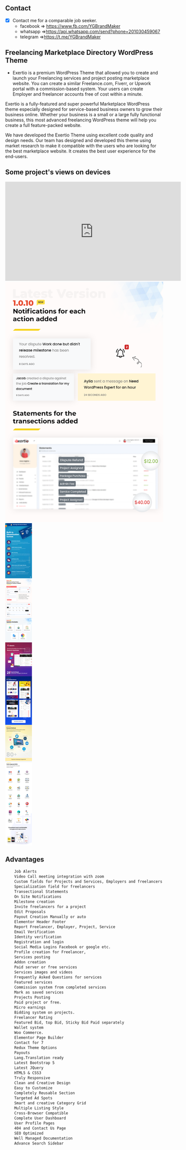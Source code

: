 
## Contact 

- [x] Contact me for a comparable job seeker.
	- facebook => https://www.fb.com/YGBrandMaker
	- whatsapp =>https://api.whatsapp.com/send?phone=201030459067
	- telegram =>https://t.me/YGBrandMaker

##  Freelancing Marketplace Directory WordPress Theme




- Exertio is a premium WordPress Theme that allowed you to create and launch your Freelancing services and project posting marketplace website. You can create a similar Freelance.com, Fiverr, or Upwork portal with a commission-based system. Your users can create Employer and freelancer accounts free of cost within a minute.

Exertio is a fully-featured and super powerful Marketplace WordPress theme especially designed for service-based business owners to grow their business online. Whether your business is a small or a large fully functional business, this most advanced freelancing WordPress theme will help you create a full feature-packed website.

We have developed the Exertio Theme using excellent code quality and design needs. Our team has designed and developed this theme using market research to make it compatible with the users who are looking for the best marketplace website. It creates the best user experience for the end-users.


## Some project's views on devices
<iframe width="560" height="315" src="https://www.youtube.com/embed/lgyOc1XR2og" title="YouTube video player" frameborder="0" allow="accelerometer; autoplay; clipboard-write; encrypted-media; gyroscope; picture-in-picture; web-share" allowfullscreen></iframe>

  <img src="https://raw.githubusercontent.com/youssefghamry/Exertio/main/img/1.png">
  <img src="https://raw.githubusercontent.com/youssefghamry/Exertio/main/img/2.png">



## Advantages

		Job Alerts
		Video Call meeting integration with zoom
		Custom fields for Projects and Services, Employers and freelancers
		Specialization field for freelancers
		Transectional Statements
		On Site Notifications
		Milestone creation
		Invite freelancers for a project
		Edit Proposals
		Payout Creation Manually or auto
		Elementor Header Footer
		Report Freelancer, Employer, Project, Service
		Email Verification
		Identity verification
		Registration and login
		Social Media Logins Facebook or google etc.
		Profile creation for Freelancer,
		Services posting
		Addon creation
		Paid server or free services
		Services images and videos
		Frequently Asked Questions for services
		Featured services
		Commission system from completed services
		Mark as saved services
		Projects Posting
		Paid project or free.
		Micro earnings
		Bidding system on projects.
		Freelancer Rating
		Featured Bid, top Bid, Sticky Bid Paid separately
		Wallet system
		Woo Commerce.
		Elementor Page Builder
		Contact for 7
		Redux Theme Options
		Payouts
		Lang.Translation ready
		Latest Bootstrap 5
		Latest JQuery
		HTML5 & CSS3
		Truly Responsive
		Clean and Creative Design
		Easy to Customize
		Completely Reusable Section
		Targeted Ad Spots
		Smart and creative Category Grid
		Multiple Listing Style
		Cross-Browser Compatible
		Complete User Dashboard
		User Profile Pages
		404 and Contact Us Page
		SEO Optimized
		Well Managed Documentation
		Advance Search Sidebar
